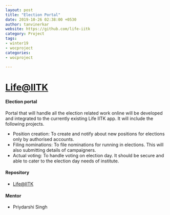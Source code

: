 ```yaml
---
layout: post
title: "Election Portal"
date: 2019-10-26 02:38:00 +0530
author: tanvinerkar
website: https://github.com/life-iitk
category: Project
tags:
- winter19
- wocproject
categories:
- wocproject

---
```


# [Life@IITK](https://github.com/life-iitk)

#### Election portal 

Portal that will handle all the election related work online will be developed and integrated to the currently existing Life IITK app. It will include the following projects.

- Position creation: To create and notify about new positions for elections only by authorised accounts.
- Filing nominations: To file nominations for running in elections. This will also submitting details of campaigners.
- Actual voting: To handle voting on election day. It should be secure and able to cater to the election day needs of institute.

#### Repository
- [Life@IITK](https://github.com/life-iitk)

#### Mentor
- Priydarshi Singh